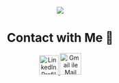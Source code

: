 <p align="center">
  <img src="https://capsule-render.vercel.app/api?type=cylinder&height=150&color=gradient&text=Hey%20Everyone👋&animation=scaleIn"/>
</p>
<div align="center" display="grid">
  <h1>Contact with Me 💬</h1>
  <div display="flex">
    <a align="center" href="https://cdn4.iconfinder.com/data/icons/logos-brands-7/512/linkedin_incon-linkedin_logo-linkedin-1024.png">
      <img src="https://upload.wikimedia.org/wikipedia/commons/8/81/LinkedIn_icon.svg" alt="LinkedIn Profile" height="45"> 
    </a>
    <a href="mailto:ahmet.yusuf.birdir1@gmail.com">
      <img src="https://upload.wikimedia.org/wikipedia/commons/4/4e/Gmail_Icon.png" alt="Gmail ile Mail Gönder" width="50"/>
    </a>
  </div>
</div>
<!--
**ahmetyusufbirdir03/ahmetyusufbirdir03** is a ✨ _special_ ✨ repository because its `README.md` (this file) appears on your GitHub profile.

Here are some ideas to get you started:

- 🔭 I’m currently working on ...
- 🌱 I’m currently learning ...
- 👯 I’m looking to collaborate on ...
- 🤔 I’m looking for help with ...
- 💬 Ask me about ...
- 📫 How to reach me: ...
- 😄 Pronouns: ...
- ⚡ Fun fact: ...
  -->
